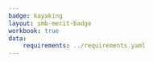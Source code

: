 ```yaml
---
badge: kayaking
layout: smb-merit-badge
workbook: true
data:
    requirements: ../requirements.yaml
---
```

